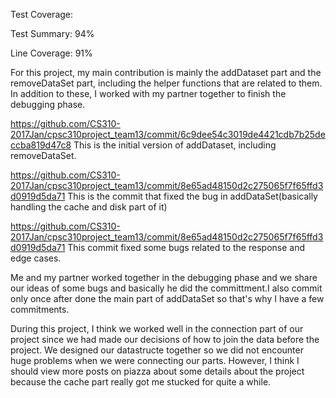 Test Coverage: 

Test Summary: 94%

Line Coverage: 91%

For this project, my main contribution is mainly the addDataset part and the removeDataSet part, including the helper functions that are related to them. In addition to these, I worked with my partner together to finish the debugging phase.

https://github.com/CS310-2017Jan/cpsc310project_team13/commit/6c9dee54c3019de4421cdb7b25deccba819d47c8
This is the initial version of addDataset, including removeDataSet.

https://github.com/CS310-2017Jan/cpsc310project_team13/commit/8e65ad48150d2c275065f7f65ffd3d0919d5da71
This is the commit that fixed the bug in addDataSet(basically handling the cache and disk part of it)

https://github.com/CS310-2017Jan/cpsc310project_team13/commit/8e65ad48150d2c275065f7f65ffd3d0919d5da71
This commit fixed some bugs related to the response and edge cases.

Me and my partner worked together in the debugging phase and we share our ideas of some bugs and basically he did the committment.I also commit only once after done the main part of addDataSet so that's why I have a few commitments.

During this project, I think we worked well in the connection part of our project since we had made our decisions of how to join the data before the project. We designed our datastructe together so we did not encounter huge problems when we were connecting our parts. However, I think I should view more posts on piazza about some details about the project because the cache part really got me stucked for quite a while.
